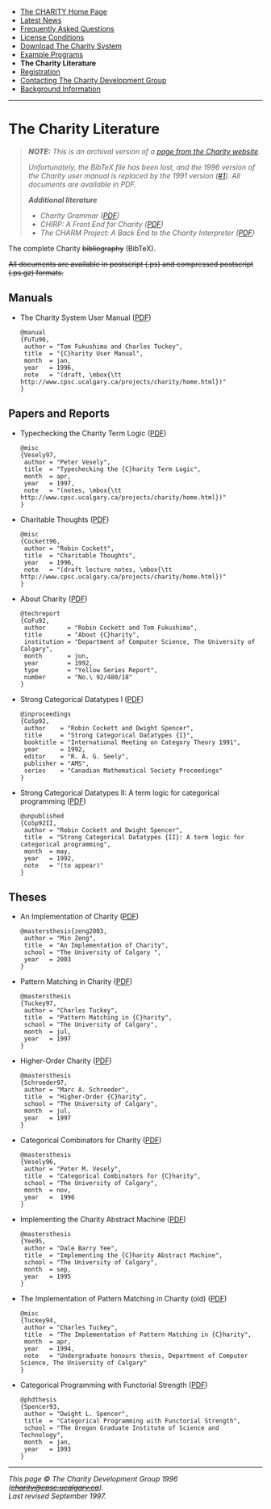 * [The CHARITY Home Page](README.md)
* [Latest News](news.md)
* [Frequently Asked Questions](faq.md)
* [License Conditions](license.md)
* [Download The Charity System](system.md)
* [Example Programs](examples.md)
* **The Charity Literature**
* [Registration](register.md)
* [Contacting The Charity Development Group](contact.md)
* [Background Information](background.md)

---


The Charity Literature
======================

> _**NOTE:**  This is an archival version of a [page from the Charity website](http://pll.cpsc.ucalgary.ca/charity1/www/literature.html)._
>
> _Unfortunately, the BibTeX file has been lost, and the 1996 version of the Charity user manual is replaced by the 1991 version ([#1](https://github.com/mietek/charity-language/issues/1)).  All documents are available in PDF._
>
> _**Additional literature**_
>
> * _Charity Grammar ([PDF](pdf/1993-schroeder-charity-grammar.pdf))_
> * _CHIRP: A Front End for Charity ([PDF](pdf/1993-schroeder-chirp-a-front-end-for-charity.pdf))_
> * _The CHARM Project: A Back End to the Charity Interpreter ([PDF](pdf/1993-yee-the-charm-project-a-back-end-to-the-charity-interpreter.pdf))_


The complete Charity ~~bibliography~~ (BibTeX).

~~All documents are available in postscript (.ps) and compressed postscript (.ps.gz) formats.~~


Manuals
-------

* The Charity System User Manual ([PDF](pdf/1991-fukushima-charity-user-manual.pdf))

    ```
    @manual
    {FuTu96,
     author = "Tom Fukushima and Charles Tuckey",
     title  = "{C}harity User Manual",
     month  = jan,
     year   = 1996,
     note   = "(draft, \mbox{\tt http://www.cpsc.ucalgary.ca/projects/charity/home.html})"
    }
    ```


Papers and Reports
------------------

* Typechecking the Charity Term Logic ([PDF](pdf/1997-vesely-typechecking-the-charity-term-logic.pdf))

    ```
    @misc
    {Vesely97,
     author = "Peter Vesely",
     title  = "Typechecking the {C}harity Term Logic",
     month  = apr,
     year   = 1997,
     note   = "(notes, \mbox{\tt http://www.cpsc.ucalgary.ca/projects/charity/home.html})"
    }
    ```

* Charitable Thoughts ([PDF](pdf/1996-cockett-charitable-thoughts.pdf))

    ```
    @misc
    {Cockett96,
     author = "Robin Cockett",
     title  = "Charitable Thoughts",
     year   = 1996,
     note   = "(draft lecture notes, \mbox{\tt http://www.cpsc.ucalgary.ca/projects/charity/home.html})"
    }
    ```

* About Charity ([PDF](pdf/1992-cockett-fukushima-about-charity.pdf))

    ```
    @techreport
    {CoFu92,
     author      = "Robin Cockett and Tom Fukushima",
     title       = "About {C}harity",
     institution = "Department of Computer Science, The University of Calgary",
     month       = jun,
     year        = 1992,
     type        = "Yellow Series Report",
     number      = "No.\ 92/480/18"
    }
    ```

* Strong Categorical Datatypes I ([PDF](pdf/1992-cockett-spencer-strong-categorical-datatypes-i.pdf))

    ```
    @inproceedings
    {CoSp92,
     author    = "Robin Cockett and Dwight Spencer",
     title     = "Strong Categorical Datatypes {I}",
     booktitle = "International Meeting on Category Theory 1991",
     year      = 1992,
     editor    = "R. A. G. Seely",
     publisher = "AMS",
     series    = "Canadian Mathematical Society Proceedings"
    }
    ```

* Strong Categorical Datatypes II: A term logic for categorical programming ([PDF](pdf/1992-cockett-spencer-strong-categorical-datatypes-ii-a-term-logic-for-categorical-programming.pdf))

    ```
    @unpublished
    {CoSp92II,
     author = "Robin Cockett and Dwight Spencer",
     title  = "Strong Categorical Datatypes {II}: A term logic for categorical programming",
     month  = may,
     year   = 1992,
     note   = "(to appear)"
    }
    ```


Theses
------

* An Implementation of Charity ([PDF](pdf/2003-zeng-an-implementation-of-charity.pdf))

    ```
    @mastersthesis{zeng2003,
     author = "Min Zeng",
     title  = "An Implementation of Charity",
     school = "The University of Calgary ",
     year   = 2003
    }
    ```

* Pattern Matching in Charity ([PDF](pdf/1997-tuckey-pattern-matching-in-charity.pdf))

    ```
    @mastersthesis
    {Tuckey97,
     author = "Charles Tuckey",
     title  = "Pattern Matching in {C}harity",
     school = "The University of Calgary",
     month  = jul,
     year   = 1997
    }
    ```

* Higher-Order Charity ([PDF](pdf/1997-schroeder-higher-order-charity.pdf))

    ```
    @mastersthesis
    {Schroeder97,
     author = "Marc A. Schroeder",
     title  = "Higher-Order {C}harity",
     school = "The University of Calgary",
     month  = jul,
     year   = 1997
    }
    ```

* Categorical Combinators for Charity ([PDF](pdf/1996-vesely-categorical-combinators-for-charity.pdf))

    ```
    @mastersthesis
    {Vesely96,
     author = "Peter M. Vesely",
     title  = "Categorical Combinators for {C}harity",
     school = "The University of Calgary",
     month  = nov,
     year   =  1996
    }
    ```

* Implementing the Charity Abstract Machine ([PDF](pdf/1995-yee-implementing-the-charity-abstract-machine.pdf))

    ```
    @mastersthesis
    {Yee95,
     author = "Dale Barry Yee",
     title  = "Implementing the {C}harity Abstract Machine",
     school = "The University of Calgary",
     month  = sep,
     year   = 1995
    }
    ```

* The Implementation of Pattern Matching in Charity (old) ([PDF](pdf/1994-tuckey-the-implementation-of-pattern-matching-in-charity.pdf))

    ```
    @misc
    {Tuckey94,
     author = "Charles Tuckey",
     title  = "The Implementation of Pattern Matching in {C}harity",
     month  = apr,
     year   = 1994,
     note   = "Undergraduate honours thesis, Department of Computer Science, The University of Calgary"
    }
    ```

* Categorical Programming with Functorial Strength ([PDF](pdf/1993-spencer-categorical-programming-with-functorial-strength.pdf))

    ```
    @phdthesis
    {Spencer93,
     author = "Dwight L. Spencer",
     title  = "Categorical Programming with Functorial Strength",
     school = "The Oregon Graduate Institute of Science and Technology",
     month  = jan,
     year   = 1993
    }
    ```


---

_This page © The Charity Development Group 1996 (~~charity@cpsc.ucalgary.ca~~)._  
_Last revised September 1997._
